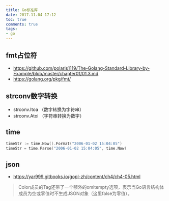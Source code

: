 ```yaml
---
title: Go标准库
date: 2017.11.04 17:12
toc: true
comments: true
tags:
- go
---
```


## fmt占位符
- https://github.com/polaris1119/The-Golang-Standard-Library-by-Example/blob/master/chapter01/01.3.md
- https://golang.org/pkg/fmt/

## strconv数字转换
- strconv.Itoa （数字转换为字符串）
- strconv.Atoi （字符串转换为数字）

## time
```go
timeStr := time.Now().Format("2006-01-02 15:04:05")
timeStr = time.Parse("2006-01-02 15:04:05", time.Now)
```

## json
- https://yar999.gitbooks.io/gopl-zh/content/ch4/ch4-05.html
> Color成员的Tag还带了一个额外的omitempty选项，表示当Go语言结构体成员为空或零值时不生成JSON对象（这里false为零值）。
```go
```